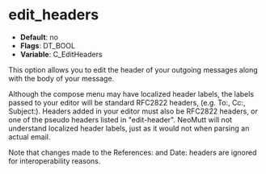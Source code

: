 # edit_headers

- **Default**: no
- **Flags**: DT_BOOL
- **Variable**: C_EditHeaders

This option allows you to edit the header of your outgoing messages
along with the body of your message.

Although the compose menu may have localized header labels, the
labels passed to your editor will be standard RFC2822 headers,
(e.g. To:, Cc:, Subject:).  Headers added in your editor must
also be RFC2822 headers, or one of the pseudo headers listed in
"edit-header".  NeoMutt will not understand localized header
labels, just as it would not when parsing an actual email.

Note that changes made to the References: and Date: headers are
ignored for interoperability reasons.
